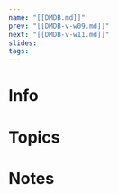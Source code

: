 ```yaml
---
name: "[[DMDB.md]]"
prev: "[[DMDB-v-w09.md]]"
next: "[[DMDB-v-w11.md]]"
slides: 
tags: 
---
```



# Info


# Topics


# Notes